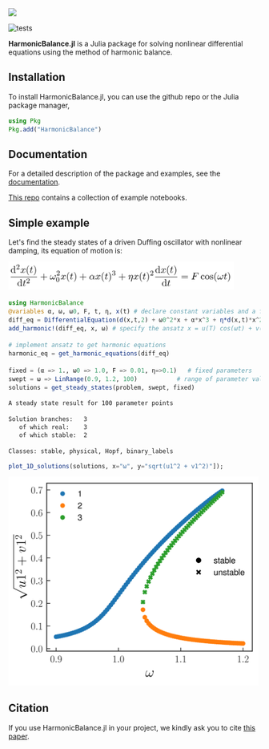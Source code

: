 <img src="https://user-images.githubusercontent.com/58295890/146517756-dc4692f7-6b79-4309-a04a-94008bab3517.png" width="750" align="top">

![tests](https://github.com/NonlinearOscillations/HarmonicBalance.jl/workflows/Run%20tests/badge.svg?branch=master)

**HarmonicBalance.jl** is a Julia package for solving nonlinear differential equations using the method of harmonic balance.

## Installation

To install HarmonicBalance.jl, you can use the github repo or the Julia package manager,
```julia
using Pkg
Pkg.add("HarmonicBalance")
```

## Documentation

For a detailed description of the package and examples, see the [documentation](https://nonlinearoscillations.github.io/HarmonicBalance.jl/).

[This repo](https://github.com/NonlinearOscillations/HarmonicBalance-notebooks) contains a collection of example notebooks.

## Simple example
Let's find the steady states of a driven Duffing oscillator with nonlinear damping, its equation of motion is:

<img src="/docs/images/DuffingEq.png" width="450">

```julia
using HarmonicBalance
@variables α, ω, ω0, F, t, η, x(t) # declare constant variables and a function x(t)
diff_eq = DifferentialEquation(d(x,t,2) + ω0^2*x + α*x^3 + η*d(x,t)*x^2 ~ F*cos(ω*t), x)
add_harmonic!(diff_eq, x, ω) # specify the ansatz x = u(T) cos(ωt) + v(T) sin(ωt)

# implement ansatz to get harmonic equations
harmonic_eq = get_harmonic_equations(diff_eq)

fixed = (α => 1., ω0 => 1.0, F => 0.01, η=>0.1)   # fixed parameters
swept = ω => LinRange(0.9, 1.2, 100)           # range of parameter values
solutions = get_steady_states(problem, swept, fixed)
```
```
A steady state result for 100 parameter points

Solution branches:   3
   of which real:    3
   of which stable:  2

Classes: stable, physical, Hopf, binary_labels
```

```julia
plot_1D_solutions(solutions, x="ω", y="sqrt(u1^2 + v1^2)"]);
```

<img src="/docs/images/DuffingPlot.png" width="500">

## Citation

If you use HarmonicBalance.jl in your project, we kindly ask you to cite [this paper](https://arxiv.org/abs/2202.00571).
